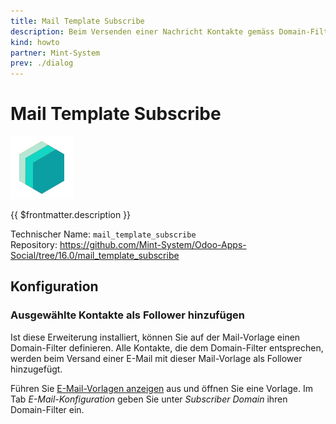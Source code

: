```yaml
---
title: Mail Template Subscribe
description: Beim Versenden einer Nachricht Kontakte gemäss Domain-Filter abonnieren.
kind: howto
partner: Mint-System
prev: ./dialog
---
```


# Mail Template Subscribe

![icon_oms_box](attachments/icons_odoo_mint_system.png)

{{ $frontmatter.description }}

Technischer Name: `mail_template_subscribe`\
Repository: <https://github.com/Mint-System/Odoo-Apps-Social/tree/16.0/mail_template_subscribe>

## Konfiguration

### Ausgewählte Kontakte als Follower hinzufügen

Ist diese Erweiterung installiert, können Sie auf der Mail-Vorlage einen Domain-Filter definieren. Alle Kontakte, die dem Domain-Filter entsprechen, werden beim Versand einer E-Mail mit dieser Mail-Vorlage als Follower hinzugefügt.

Führen Sie [E-Mail-Vorlagen anzeigen](Dialog%20E-Mail.md#E-Mail-Vorlagen%20anzeigen) aus und öffnen Sie eine Vorlage. Im Tab _E-Mail-Konfiguration_ geben Sie unter _Subscriber Domain_ ihren Domain-Filter ein.
